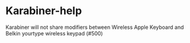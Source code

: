 # Karabiner-help
 Karabiner will not share modifiers between Wireless Apple Keyboard and Belkin yourtype wireless keypad (#500)
